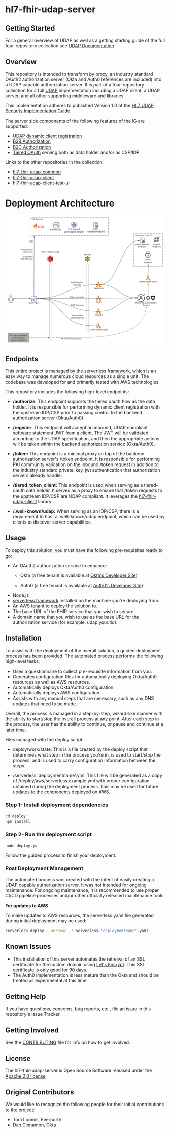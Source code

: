 # hl7-fhir-udap-server

## Getting Started

For a general overview of UDAP as well as a getting starting guide of the full four-repository collection see [UDAP Documentation](https://github.com/Evernorth/hl7-fhir-udap-docs#readme)

## Overview

This repository is intended to transform by proxy, an industry standard OAuth2 authorization server (Okta and Auth0 references are included) into a UDAP capable authorization server. It is part of a four-repository collection for a full [UDAP](https://www.udap.org/) implementation including a UDAP client, a UDAP server, and all other supporting middleware and libraries. 

This implementation adheres to published Version 1.0 of the [HL7 UDAP Security Implementation Guide](http://hl7.org/fhir/us/udap-security/STU1/).   

The server side components of the following features of the IG are supported:
- [UDAP dynamic client registration](http://hl7.org/fhir/us/udap-security/STU1//registration.html)
- [B2B Authorization](http://hl7.org/fhir/us/udap-security/STU1//b2b.html)
- [B2C Authorization](http://hl7.org/fhir/us/udap-security/STU1//consumer.html)
- [Tiered OAuth](http://hl7.org/fhir/us/udap-security/STU1//user.html) serving both as data holder and/or as CSP/IDP

Links to the other repositories in the collection:
- [hl7-fhir-udap-common](https://github.com/Evernorth/hl7-fhir-udap-common#readme)
- [hl7-fhir-udap-client](https://github.com/Evernorth/hl7-fhir-udap-client#readme)
- [hl7-fhir-udap-client-test-ui](https://github.com/Evernorth/hl7-fhir-udap-client-test-ui#readme)

# Deployment Architecture
![Deployment Architecture](./images/DetailedArch.png)

## Endpoints
This entire project is managed by the [serverless framework](https://www.serverless.com/), which is an easy way to manage numerous cloud resources as a single unit. The codebase was developed for and primarily tested with AWS technologies.

This repository includes the following high-level endpoints:
- **/authorize**: This endpoint supports the tiered oauth flow as the data holder. It is responsible for performing dynamic client registration with the upstream IDP/CSP prior to passing control to the backend authorization server (Okta/Auth0).

- **/register**: This endpoint will accept an inbound, UDAP compliant software statement JWT from a client. The JWT will be validated according to the UDAP specification, and then the appropriate actions will be taken within the backend authorization service (Okta/Auth0).

- **/token:** This endpoint is a minimal proxy on top of the backend authorization server's /token endpoint. It is responsible for performing PKI community validation on the inbound /token request in addition to the industry standard private_key_jwt authentication that authorization servers already handle.

- **/tiered_token_client:** This endpoint is used when serving as a tiered-oauth data holder. It serves as a proxy to ensure that /token requests to the upstream IDP/CSP are UDAP compliant. It leverages the [hl7-fhir-udap-client](https://github.com/Evernorth/hl7-fhir-udap-client#readme) library.

- **/.well-known/udap:** When serving as an IDP/CSP, there is a requirement to host a .well-known/udap endpoint, which can be used by clients to discover server capabilities.

## Usage

To deploy this solution, you must have the following pre-requisites ready to go:

- An OAuth2 authorization service to enhance:
    - Okta (a free tenant is available at [Okta's Developer Site](https://developer.okta.com/signup))

    - Auth0 (a free tenant is available at [Auth0's Developer Site](https://auth0.com/signup))
- Node.js
- [serverless framework](https://www.serverless.com/) installed on the machine you're deploying from.
- An AWS tenant to deploy the solution to.
- The base URL of the FHIR service that you wish to secure.
- A domain name that you wish to use as the base URL for the authorization service (for example: udap.your.tld).

## Installation

To assist with the deployment of the overall solution, a guided deployment process has been provided. The automated process performs the following high-level tasks:
* Uses a questionnaire to collect pre-requisite information from you.
* Generates configuration files for automatically deploying Okta/Auth0 resources as well as AWS resources.
* Automatically deploys Okta/Auth0 configuration.
* Automatically deploys AWS configuration.
* Assists with any manual steps that are necessary, such as any DNS updates that need to be made.

Overall, the process is managed in a step-by-step, wizard-like manner with the ability to start/stop the overall process at any point. After each step in the process, the user has the ability to continue, or pause and continue at a later time.

Files managed with the deploy script:
* deploy/work/state: This is a file created by the deploy script that determines what step in the process you're in, is used to start/stop the process, and is used to carry configuration information between the steps.

* /serverless.'deploymentname'.yml: This file will be generated as a copy of /deploy/aws/serverless.example.yml with proper configuration obtained during the deployment process. This may be used for future updates to the components deployed on AWS.

### Step 1- Install deployment dependencies
```bash
cd deploy
npm install
```

### Step 2- Run the deployment script
```bash
node deploy.js
```
Follow the guided process to finish your deployment.

### Post Deployment Management
The automated process was created with the intent of easily creating a UDAP capable authorization server. It was not intended for ongoing maintenance. For ongoing maintenance, it is recommended to use proper CI/CD pipeline processes and/or other officially released maintenance tools.

**For updates to AWS**

To make updates to AWS resources, the serverless.yaml file generated during initial deployment may be used:
```bash
serverless deploy --verbose -c serverless.'deploymentname'.yaml
```

## Known Issues
- This installation of this server automates the retreival of an SSL certificate for the custom domain using [Let's Encrypt](https://letsencrypt.org/).   This SSL certificate is only good for 90 days.
- The Auth0 implementation is less mature than the Okta and should be treated as experimental at this time. 


## Getting Help

If you have questions, concerns, bug reports, etc., file an issue in this repository's Issue Tracker.

## Getting Involved

See the [CONTRIBUTING](CONTRIBUTING.md) file for info on how to get involved.

## License

The hl7-fhir-udap-server is Open Source Software released under the [Apache 2.0 license](https://www.apache.org/licenses/LICENSE-2.0.html).

## Original Contributors

We would like to recognize the following people for their initial contributions to the project: 
 - Tom Loomis, Evernorth
 - Dan Cinnamon, Okta